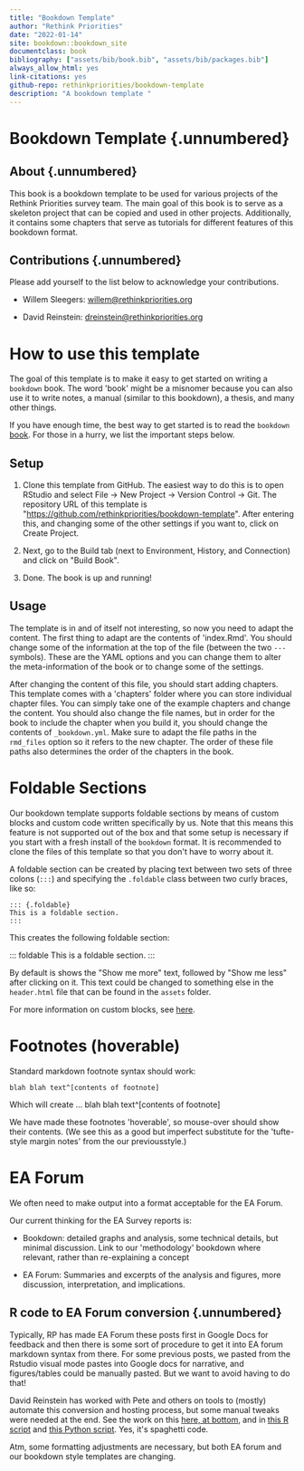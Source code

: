 ```yaml
---
title: "Bookdown Template"
author: "Rethink Priorities"
date: "2022-01-14"
site: bookdown::bookdown_site
documentclass: book
bibliography: ["assets/bib/book.bib", "assets/bib/packages.bib"]
always_allow_html: yes
link-citations: yes
github-repo: rethinkpriorities/bookdown-template
description: "A bookdown template "
---
```




# Bookdown Template {.unnumbered}

## About {.unnumbered}

This book is a bookdown template to be used for various projects of the Rethink Priorities survey team. The main goal of this book is to serve as a skeleton project that can be copied and used in other projects. Additionally, it contains some chapters that serve as tutorials for different features of this bookdown format.

## Contributions {.unnumbered}

Please add yourself to the list below to acknowledge your contributions.

-   Willem Sleegers: [willem\@rethinkpriorities.org](mailto:willem@rethinkpriorities.org)

-   David Reinstein: [dreinstein\@rethinkpriorities.org](mailto:dreinstein@rethinkpriorities.org)



<!--chapter:end:index.Rmd-->

# How to use this template

The goal of this template is to make it easy to get started on writing a `bookdown` book. The word 'book' might be a misnomer because you can also use it to write notes, a manual (similar to this bookdown), a thesis, and many other things.

If you have enough time, the best way to get started is to read the `bookdown` [book](https://bookdown.org/yihui/bookdown/). For those in a hurry, we list the important steps below.

## Setup

1.  Clone this template from GitHub. The easiest way to do this is to open RStudio and select File -> New Project -> Version Control -> Git. The repository URL of this template is "<https://github.com/rethinkpriorities/bookdown-template>". After entering this, and changing some of the other settings if you want to, click on Create Project.

2.  Next, go to the Build tab (next to Environment, History, and Connection) and click on "Build Book".

3.  Done. The book is up and running!

## Usage

The template is in and of itself not interesting, so now you need to adapt the content. The first thing to adapt are the contents of 'index.Rmd'. You should change some of the information at the top of the file (between the two `---` symbols). These are the YAML options and you can change them to alter the meta-information of the book or to change some of the settings.

After changing the content of this file, you should start adding chapters. This template comes with a 'chapters' folder where you can store individual chapter files. You can simply take one of the example chapters and change the content. You should also change the file names, but in order for the book to include the chapter when you build it, you should change the contents of `_bookdown.yml`. Make sure to adapt the file paths in the `rmd_files` option so it refers to the new chapter. The order of these file paths also determines the order of the chapters in the book.

<!--chapter:end:chapters/how-to.Rmd-->

# Foldable Sections

Our bookdown template supports foldable sections by means of custom blocks and custom code written specifically by us. Note that this means this feature is not supported out of the box and that some setup is necessary if you start with a fresh install of the `bookdown` format. It is recommended to clone the files of this template so that you don't have to worry about it.

A foldable section can be created by placing text between two sets of three colons (`:::`) and specifying the `.foldable` class between two curly braces, like so:

    ::: {.foldable}
    This is a foldable section.
    :::

This creates the following foldable section:

::: foldable
This is a foldable section.
:::

By default is shows the "Show me more" text, followed by "Show me less" after clicking on it. This text could be changed to something else in the `header.html` file that can be found in the `assets` folder.

For more information on custom blocks, see [here](https://bookdown.org/yihui/rmarkdown-cookbook/custom-blocks.html).

<!--chapter:end:chapters/foldable-sections.Rmd-->

# Footnotes (hoverable)

Standard markdown footnote syntax should work: 

`blah blah text^[contents of footnote]`

Which will create 
... blah blah text^[contents of footnote]

We have made these footnotes 'hoverable', so mouse-over should show their contents.
(We see this as a good but imperfect substitute for the 'tufte-style margin notes' from the our previousstyle.)

<!--chapter:end:chapters/footnotes.Rmd-->

# EA Forum

We often need to make output into a format acceptable for the EA Forum.

Our current thinking for the EA Survey reports is:

-   Bookdown: detailed graphs and analysis, some technical details, but minimal discussion. Link to our 'methodology' bookdown where relevant, rather than re-explaining a concept

-   EA Forum: Summaries and excerpts of the analysis and figures, more discussion, interpretation, and implications.

## R code to EA Forum conversion {.unnumbered}

Typically, RP has made EA Forum these posts first in Google Docs for feedback and then there is some sort of procedure to get it into EA forum markdown syntax from there. For some previous posts, we pasted from the Rstudio visual mode pastes into Google docs for narrative, and figures/tables could be manually pasted. But we want to avoid having to do that!

David Reinstein has worked with Pete and others on tools to (mostly) automate this conversion and hosting process, but some manual tweaks were needed at the end. See the work on this [here, at bottom](https://github.com/rethinkpriorities/ea-data/blob/master/main_2020.R), and in [this R script](https://github.com/rethinkpriorities/ea-data/blob/master/code/parse_ea_forum_md.R) and [this Python script](https://github.com/rethinkpriorities/ea-data/blob/master/code/fix_eafo_links.py). Yes, it's spaghetti code.

Atm, some formatting adjustments are necessary, but both EA forum and our bookdown style templates are changing.

<!--chapter:end:chapters/EA-forum.Rmd-->

